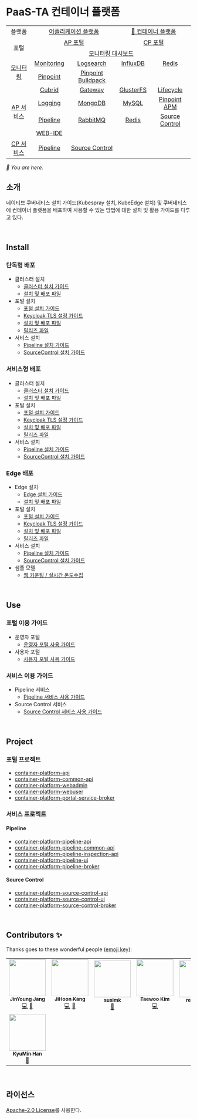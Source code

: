 # PaaS-TA 컨테이너 플랫폼

<table>
  <tr>
    <td colspan=2 align=center>플랫폼</td>
    <td colspan=2 align=center><a href="https://github.com/PaaS-TA/paasta-deployment">어플리케이션 플랫폼</a></td>
    <td colspan=2 align=center><a href="https://github.com/PaaS-TA/paas-ta-container-platform">🚩 컨테이너 플랫폼</a></td>
  </tr>
  <tr>
    <td colspan=2 rowspan=2 align=center>포털</td>
    <td colspan=2 align=center><a href="https://github.com/PaaS-TA/portal-deployment">AP 포털</a></td>
    <td colspan=2 align=center><a href="https://github.com/PaaS-TA/container-platform-portal-release">CP 포털</a></td>
  </tr>
  <tr align=center>
    <td colspan=4><a href="https://github.com/PaaS-TA/PaaS-TA-Monitoring">모니터링 대시보드</a></td>
  </tr>
  <tr align=center>
    <td rowspan=2 colspan=2><a href="https://github.com/PaaS-TA/monitoring-deployment">모니터링</a></td>
    <td><a href="https://github.com/PaaS-TA/PaaS-TA-Monitoring-Release">Monitoring</a></td>
    <td><a href="https://github.com/PaaS-TA/paas-ta-monitoring-logsearch-release">Logsearch</a></td>
    <td><a href="https://github.com/PaaS-TA/paas-ta-monitoring-influxdb-release">InfluxDB</a></td>
    <td><a href="https://github.com/PaaS-TA/paas-ta-monitoring-redis-release">Redis</a></td>
  </tr>
  <tr align=center>
    <td><a href="https://github.com/PaaS-TA/PAAS-TA-PINPOINT-MONITORING-RELEASE">Pinpoint</td>
    <td><a href="https://github.com/PaaS-TA/PAAS-TA-PINPOINT-MONITORING-BUILDPACK">Pinpoint Buildpack</td>
    <td></td>
    <td></td>
  </tr>
  </tr>
  <tr align=center>
    <td rowspan=4 colspan=2><a href="https://github.com/PaaS-TA/service-deployment">AP 서비스</a></td>
    <td><a href="https://github.com/PaaS-TA/PAAS-TA-CUBRID-RELEASE">Cubrid</a></td>
    <td><a href="https://github.com/PaaS-TA/PAAS-TA-API-GATEWAY-SERVICE-RELEASE">Gateway</a></td>
    <td><a href="https://github.com/PaaS-TA/PAAS-TA-GLUSTERFS-RELEASE">GlusterFS</a></td>
    <td><a href="https://github.com/PaaS-TA/PAAS-TA-APP-LIFECYCLE-SERVICE-RELEASE">Lifecycle</a></td>
  </tr>
  <tr align=center>
    <td><a href="https://github.com/PaaS-TA/PAAS-TA-LOGGING-SERVICE-RELEASE">Logging</a></td>
    <td><a href="https://github.com/PaaS-TA/PAAS-TA-MONGODB-SHARD-RELEASE">MongoDB</a></td>
    <td><a href="https://github.com/PaaS-TA/PAAS-TA-MYSQL-RELEASE">MySQL</a></td>
    <td><a href="https://github.com/PaaS-TA/PAAS-TA-PINPOINT-RELEASE">Pinpoint APM</a></td>
  </tr>
  <tr align=center>
    <td><a href="https://github.com/PaaS-TA/PAAS-TA-DELIVERY-PIPELINE-RELEASE">Pipeline</a></td>
    <td align=center><a href="https://github.com/PaaS-TA/rabbitmq-release">RabbitMQ</a></td>
    <td><a href="https://github.com/PaaS-TA/PAAS-TA-ON-DEMAND-REDIS-RELEASE">Redis</a></td>
    <td><a href="https://github.com/PaaS-TA/PAAS-TA-SOURCE-CONTROL-RELEASE">Source Control</a></td>
  </tr>
  <tr align=center>
    <td><a href="https://github.com/PaaS-TA/PAAS-TA-WEB-IDE-RELEASE-NEW">WEB-IDE</a></td>
    <td></td>
    <td></td>
    <td></td>
  </tr>
  <tr align=center>
    <td rowspan=1 colspan=2><a href="https://github.com/PaaS-TA/paas-ta-container-platform-deployment">CP 서비스</a></td>
    <td><a href="https://github.com/PaaS-TA/container-platform-pipeline-release">Pipeline</a></td>
    <td><a href="https://github.com/PaaS-TA/container-platform-source-control-release">Source Control</a></td>
    <td></td>
    <td></td>
  </tr>
</table>
<i>🚩 You are here.</i>


<br>

## 소개
네이티브 쿠버네티스 설치 가이드(Kubespray 설치, KubeEdge 설치) 및 쿠버네티스에 컨테이너 플랫폼을 배포하여 사용할 수 있는 방법에 대한 설치 및 활용 가이드를 다루고 있다.

<br>

## Install

### 단독형 배포   
- 클러스터 설치
  + [클러스터 설치 가이드](install-guide/standalone/paas-ta-container-platform-standalone-deployment-guide-v1.2.md)
  + [설치 및 배포 파일](https://github.com/PaaS-TA/paas-ta-container-platform-deployment/tree/master/standalone)
- 포털 설치
  + [포털 설치 가이드](install-guide/container-platform-portal/paas-ta-container-platform-portal-deployment-standalone-guide.md)  
  + [Keycloak TLS 설정 가이드](install-guide/container-platform-portal/paas-ta-container-platform-portal-deployment-keycloak-tls-setting-guide.md)    
  + [설치 및 배포 파일](https://github.com/PaaS-TA/paas-ta-container-platform-deployment/tree/master/bosh)  
  + [릴리즈 파일](https://github.com/PaaS-TA/container-platform-portal-release/tree/master)
- 서비스 설치
  + [Pipeline 설치 가이드](install-guide/pipeline/paas-ta-container-platform-pipeline-standalone-guide.md)
  + [SourceControl 설치 가이드](install-guide/source-control/paas-ta-container-platform-source-control-standalone-guide.md)

### 서비스형 배포 
- 클러스터 설치
  + [클러스터 설치 가이드](install-guide/standalone/paas-ta-container-platform-standalone-deployment-guide-v1.2.md)  
  + [설치 및 배포 파일](https://github.com/PaaS-TA/paas-ta-container-platform-deployment/tree/master/standalone)
- 포털 설치
  + [포털 설치 가이드](install-guide/container-platform-portal/paas-ta-container-platform-portal-deployment-service-guide.md)
  + [Keycloak TLS 설정 가이드](install-guide/container-platform-portal/paas-ta-container-platform-portal-deployment-keycloak-tls-setting-guide.md)      
  + [설치 및 배포 파일](https://github.com/PaaS-TA/paas-ta-container-platform-deployment/tree/master/bosh)   
  + [릴리즈 파일](https://github.com/PaaS-TA/container-platform-portal-release/tree/master) 
- 서비스 설치
  + [Pipeline 설치 가이드](install-guide/pipeline/paas-ta-container-platform-pipeline-service-guide.md)
  + [SourceControl 설치 가이드](install-guide/source-control/paas-ta-container-platform-source-control-service-guide.md)

### Edge 배포
- Edge 설치
  + [Edge 설치 가이드](install-guide/edge/paas-ta-container-platform-edge-deployment-guide-v1.2.md)  
  + [설치 및 배포 파일](https://github.com/PaaS-TA/paas-ta-container-platform-deployment/tree/master/edge)
- 포털 설치
  + [포털 설치 가이드](install-guide/container-platform-portal/paas-ta-container-platform-portal-deployment-standalone-guide.md)  
  + [Keycloak TLS 설정 가이드](install-guide/container-platform-portal/paas-ta-container-platform-portal-deployment-keycloak-tls-setting-guide.md)      
  + [설치 및 배포 파일](https://github.com/PaaS-TA/paas-ta-container-platform-deployment/tree/master/bosh)  
  + [릴리즈 파일](https://github.com/PaaS-TA/container-platform-portal-release/tree/master)
- 서비스 설치
  + [Pipeline 설치 가이드](install-guide/pipeline/paas-ta-container-platform-pipeline-standalone-guide.md)
  + [SourceControl 설치 가이드](install-guide/source-control/paas-ta-container-platform-source-control-standalone-guide.md)
- 샘플 모델
  + [웹 카운팅 / 실시간 온도수집](install-guide/edge/paas-ta-container-platform-edge-sample-guide.md)


<br>

## Use

### 포털 이용 가이드
- 운영자 포털
  + [운영자 포털 사용 가이드](use-guide/portal/container-platform-admin-portal-guide.md)
- 사용자 포털
  + [사용자 포털 사용 가이드](use-guide/portal/container-platform-user-portal-guide.md) 

### 서비스 이용 가이드
- Pipeline 서비스
  + [Pipeline 서비스 사용 가이드](use-guide/pipeline/paas-ta-container-platform-pipeline-use-guide.md)
- Source Control 서비스
  + [Source Control 서비스 사용 가이드](use-guide/source-control/paas-ta-container-platform-source-control-use-guide.md)


<br>

## Project

### 포털 프로젝트 
- [container-platform-api](https://github.com/PaaS-TA/paas-ta-container-platform-api)  
- [container-platform-common-api](https://github.com/PaaS-TA/paas-ta-container-platform-common-api)
- [container-platform-webadmin](https://github.com/PaaS-TA/paas-ta-container-platform-webadmin)
- [container-platform-webuser](https://github.com/PaaS-TA/paas-ta-container-platform-webuser)
- [container-platform-portal-service-broker](https://github.com/PaaS-TA/container-platform-portal-service-broker)

### 서비스 프로젝트

#### Pipeline
- [container-platform-pipeline-api](https://github.com/PaaS-TA/container-platform-pipeline-api)
- [container-platform-pipeline-common-api](https://github.com/PaaS-TA/container-platform-pipeline-common-api)
- [container-platform-pipeline-inspection-api](https://github.com/PaaS-TA/container-platform-pipeline-inspection-api)
- [container-platform-pipeline-ui](https://github.com/PaaS-TA/container-platform-pipeline-ui)
- [container-platform-pipeline-broker](https://github.com/PaaS-TA/container-platform-pipeline-broker)  

#### Source Control
- [container-platform-source-control-api](https://github.com/PaaS-TA/container-platform-source-control-api)
- [container-platform-source-control-ui](https://github.com/PaaS-TA/container-platform-source-control-ui)
- [container-platform-source-control-broker](https://github.com/PaaS-TA/container-platform-source-control-broker)


<br>

## Contributors ✨

Thanks goes to these wonderful people ([emoji key](https://allcontributors.org/docs/en/emoji-key)):
<!-- ALL-CONTRIBUTORS-LIST:START - Do not remove or modify this section -->
<!-- prettier-ignore-start -->
<!-- markdownlint-disable -->
<table>
  <tr>
    <td align="center"><a href="https://github.com/jinyung0101java2"><img src="https://avatars.githubusercontent.com/u/67574725?v=4?s=100" width="100px;" alt=""/><br /><sub><b>JinYoung Jang</b></sub></a><br /><a href="https://github.com/PaaS-TA/paas-ta-container-platform/commits?author=jinyung0101java2" title="Code">💻</a> <a href="https://github.com/PaaS-TA/paas-ta-container-platform/pulls?q=is&Apr+reviewed-by&jinyung0101java2" title="Reviewed Pull Requests">👀</a></td>
    <td align="center"><a href="https://github.com/hoon77"><img src="https://avatars.githubusercontent.com/u/33216551?v=4?s=100" width="100px;" alt=""/><br /><sub><b>JiHoon Kang</b></sub></a><br /><a href="https://github.com/PaaS-TA/paas-ta-container-platform/commits?author=hoon77" title="Code">💻</a> <a href="https://github.com/PaaS-TA/paas-ta-container-platform/pulls?q=is&Apr+reviewed-by&hoon77" title="Reviewed Pull Requests">👀</a></td>
    <td align="center"><a href="https://github.com/suslmk-lee"><img src="https://avatars.githubusercontent.com/u/67575226?v=4?s=100" width="100px;" alt=""/><br /><sub><b>suslmk</b></sub></a><br /><a href="#maintenance-suslmk" title="Maintenance">🚧</a></td>
    <td align="center"><a href="https://github.com/dev-taewoo"><img src="https://avatars.githubusercontent.com/u/67407365?v=4?s=100" width="100px;" alt=""/><br /><sub><b>Taewoo Kim</b></sub></a><br /><a href="https://github.com/PaaS-TA/paas-ta-container-platform/commits?author=dev-taewoo" title="Code">💻</a></td>
    <td align="center"><a href="https://github.com/rexx4314"><img src="https://avatars.githubusercontent.com/u/26153262?v=4?s=100" width="100px;" alt=""/><br /><sub><b>rexx4314</b></sub></a><br /><a href="#ideas-rexx4314" title="Ideas, Planning, & Feedback">🤔</a></td>
    <td align="center"><a href="https://github.com/opdc-minsu"><img src="https://avatars.githubusercontent.com/u/67140002?v=4?s=100" width="100px;" alt=""/><br /><sub><b>MinSu Kang</b></sub></a><br /><a href="https://github.com/PaaS-TA/paas-ta-container-platform/issues?q=author&opdc-minsu" title="Bug reports">🐛</a></td>
    <td align="center"><a href="https://github.com/jhuhm135"><img src="https://avatars.githubusercontent.com/u/70005316?v=4?s=100" width="100px;" alt=""/><br /><sub><b>Juhyun Um</b></sub></a><br /><a href="#ideas-jhuhm135" title="Ideas, Planning, & Feedback">🤔</a></td>
  </tr>
  <tr>
    <td align="center"><a href="https://github.com/kyuminhan"><img src="https://avatars.githubusercontent.com/u/80228983?v=4?s=100" width="100px;" alt=""/><br /><sub><b>KyuMin Han</b></sub></a><br /><a href="#ideas-kyuminhan" title="Ideas, Planning, & Feedback">🤔</a></td>
  </tr>
</table>

<!-- markdownlint-restore -->
<!-- prettier-ignore-end -->

<!-- ALL-CONTRIBUTORS-LIST:END -->

<!-- ALL-CONTRIBUTORS-LIST:START - Do not remove or modify this section -->
<!-- prettier-ignore-start -->
<!-- markdownlint-disable -->

<!-- markdownlint-restore -->
<!-- prettier-ignore-end -->

<!-- ALL-CONTRIBUTORS-LIST:END -->
 
<br>

## 라이선스
[Apache-2.0 License](http://www.apache.org/licenses/LICENSE-2.0)를 사용한다. 
